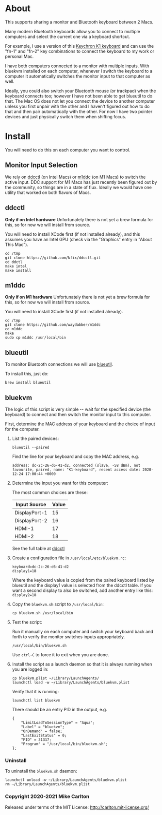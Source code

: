 

# About
This supports sharing a monitor and Bluetooth keyboard between 2 Macs.

Many modern Bluetooth keyboards allow you to connect to multiple computers and select the current one via a keyboard shortcut.

For example, I use a version of this [Keychron K1 keyboard](https://www.keychron.com/products/keychron-k1-wireless-mechanical-keyboard) and can use the "fn-1" and "fn-2" key combinations to connect the keyboard to my work or personal Mac.

I have both computers connected to a monitor with multiple inputs.  With bluekvm installed on each computer, whenever I switch the keyboard to a computer it automatically switches the monitor input to that computer as well.

Ideally, you could also switch your Bluetooth mouse (or trackpad) when the keyboard connects too; however I have not been able to get blueutil to do that.  The Mac OS does not let you connect the device to another computer unless you first unpair with the other and I haven't figured out how to do that and then pair automatically with the other.  For now I have two pointer devices and just physically switch them when shifting focus.

# Install
You will need to do this on each computer you want to control.

## Monitor Input Selection
We rely on [ddcctl](https://github.com/kfix/ddcctl) (on Intel Macs) or [m1ddc](https://github.com/waydabber/m1ddc) (on M1 Macs) to switch the active input.   DDC support for M1 Macs has just recently been figured out by the community, so things are in a state of flux.  Ideally we would have one utility that worked on both flavors of Macs.

## ddcctl
**Only if on Intel hardware** Unfortunately there is not yet a brew formula for this, so for now we will install from source.

You will need to install XCode first (if not installed already), and this assumes you have an Intel GPU (check via the "Graphics" entry in "About This Mac").

```
cd /tmp
git clone https://github.com/kfix/ddcctl.git
cd ddctl
make intel
make install
```

## m1ddc
**Only if on M1 hardware** Unfortunately there is not yet a brew formula for this, so for now we will install from source.

You will need to install XCode first (if not installed already).

```
cd /tmp
git clone https://github.com/waydabber/m1ddc
cd m1ddc
make
sudo cp m1ddc /usr/local/bin
```

## blueutil
To monitor Bluetooth connections we will use [blueutil](https://github.com/toy/blueutil).

To install this, just do:

```
brew install blueutil
```

## bluekvm
The logic of this script is very simple -- wait for the specified device (the keyboard) to connect and then switch the monitor input to this computer.

First, determine the MAC address of your keyboard and the choice of input for the computer.

1. List the paired devices:

    ```
    blueutil --paired
    ```

    Find the line for your keyboard and copy the MAC address, e.g.
    
    ```
    address: dc-2c-26-d6-41-d2, connected (slave, -58 dBm), not favourite, paired, name: "K1-keyboard", recent access date: 2020-12-24 17:00:44 +0000
    ```
    
1. Determine the input you want for this computer:

    The most common choices are these:
    
    | Input Source  | Value |
    | ------------- |-------|
    | DisplayPort-1 | 15    |
    | DisplayPort-2 | 16    |
    | HDMI-1        | 17    |
    | HDMI-2        | 18    |
    
    See the full table at [ddcctl](https://github.com/kfix/ddcctl/blob/master/README.md)
    
1. Create a configuration file in `/usr/local/etc/bluekvm.rc`:

    ```
    keyboard=dc-2c-26-d6-41-d2
    display1=18
    ``` 
    Where the keyboard value is copied from the paired keyboard listed by blueutil and the display1 value is selected from the ddcctl table.  If you want a second display to also be switched, add another entry like this: `display2=18`

1. Copy the `bluekvm.sh` script to `/usr/local/bin`:

    ```
    cp bluekvm.sh /usr/local/bin
    ```

1. Test the script:

    Run it manually on each computer and switch your keyboard back and forth to verify the monitor switches inputs appropriately.

    ```
    /usr/local/bin/bluekvm.sh
    ```
    
    Use `ctrl-C` to force it to exit when you are done.
    
1. Install the script as a launch daemon so that it is always running when you are logged in:
    
    ```
    cp bluekvm.plist ~/Library/LaunchAgents/ 
    launchctl load -w ~/Library/LaunchAgents/bluekvm.plist
    ```
    
    Verify that it is running:
    
    ```
    launchctl list bluekvm
    ```
    
    There should be an entry PID in the output, e.g.
    
    ```
    {
    	"LimitLoadToSessionType" = "Aqua";
    	"Label" = "bluekvm";
    	"OnDemand" = false;
    	"LastExitStatus" = 0;
    	"PID" = 31317;
    	"Program" = "/usr/local/bin/bluekvm.sh";
    };
    ```

### Uninstall

To uninstall the `bluekvm.sh` daemon:

```
launchctl unload -w ~/Library/LaunchAgents/bluekvm.plist
rm ~/Library/LaunchAgents/bluekvm.plist
```



### Copyright 2020-2021 Mike Carlton
Released under terms of the MIT License: http://carlton.mit-license.org/
